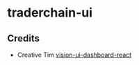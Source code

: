 # traderchain-ui

## Credits
- Creative Tim [vision-ui-dashboard-react](https://github.com/creativetimofficial/vision-ui-dashboard-react)